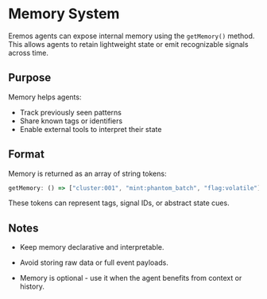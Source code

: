 # Memory System

Eremos agents can expose internal memory using the `getMemory()` method.  
This allows agents to retain lightweight state or emit recognizable signals across time.

## Purpose

Memory helps agents:
- Track previously seen patterns
- Share known tags or identifiers
- Enable external tools to interpret their state

## Format

Memory is returned as an array of string tokens:

```ts
getMemory: () => ["cluster:001", "mint:phantom_batch", "flag:volatile"]
```

These tokens can represent tags, signal IDs, or abstract state cues.

## Notes

- Keep memory declarative and interpretable.

- Avoid storing raw data or full event payloads.

- Memory is optional - use it when the agent benefits from context or history.

